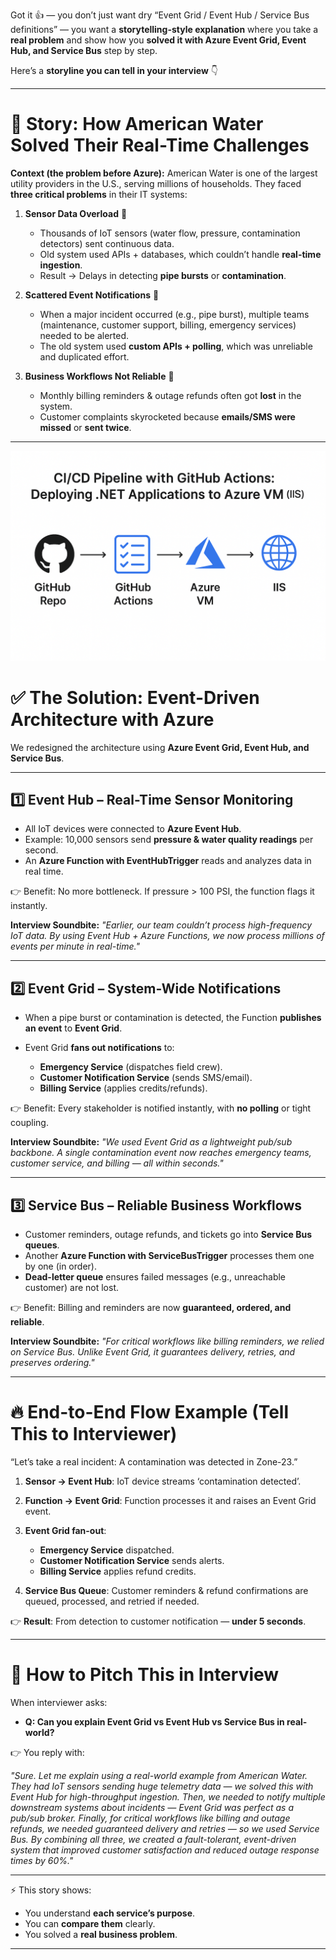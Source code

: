 Got it 👍 — you don’t just want dry “Event Grid / Event Hub / Service Bus definitions” — you want a **storytelling-style explanation** where you take a **real problem** and show how you **solved it with Azure Event Grid, Event Hub, and Service Bus** step by step.

Here’s a **storyline you can tell in your interview** 👇

---

# 🌊 Story: How American Water Solved Their Real-Time Challenges

**Context (the problem before Azure):**
American Water is one of the largest utility providers in the U.S., serving millions of households. They faced **three critical problems** in their IT systems:

1. **Sensor Data Overload** 🚨

   * Thousands of IoT sensors (water flow, pressure, contamination detectors) sent continuous data.
   * Old system used APIs + databases, which couldn’t handle **real-time ingestion**.
   * Result → Delays in detecting **pipe bursts** or **contamination**.

2. **Scattered Event Notifications** 📢

   * When a major incident occurred (e.g., pipe burst), multiple teams (maintenance, customer support, billing, emergency services) needed to be alerted.
   * The old system used **custom APIs + polling**, which was unreliable and duplicated effort.

3. **Business Workflows Not Reliable** 💸

   * Monthly billing reminders & outage refunds often got **lost** in the system.
   * Customer complaints skyrocketed because **emails/SMS were missed** or **sent twice**.

---

![alt text](https://github.com/cknitin/Job-Search/blob/main/How%20American%20Water%20Became%20Real-Time%20with%20Azure.png?raw=true)

# ✅ The Solution: Event-Driven Architecture with Azure

We redesigned the architecture using **Azure Event Grid, Event Hub, and Service Bus**.

---

## 1️⃣ Event Hub – Real-Time Sensor Monitoring

* All IoT devices were connected to **Azure Event Hub**.
* Example: 10,000 sensors send **pressure & water quality readings** per second.
* An **Azure Function with EventHubTrigger** reads and analyzes data in real time.

👉 Benefit: No more bottleneck. If pressure > 100 PSI, the function flags it instantly.

**Interview Soundbite:**
*"Earlier, our team couldn’t process high-frequency IoT data. By using Event Hub + Azure Functions, we now process millions of events per minute in real-time."*

---

## 2️⃣ Event Grid – System-Wide Notifications

* When a pipe burst or contamination is detected, the Function **publishes an event** to **Event Grid**.
* Event Grid **fans out notifications** to:

  * **Emergency Service** (dispatches field crew).
  * **Customer Notification Service** (sends SMS/email).
  * **Billing Service** (applies credits/refunds).

👉 Benefit: Every stakeholder is notified instantly, with **no polling** or tight coupling.

**Interview Soundbite:**
*"We used Event Grid as a lightweight pub/sub backbone. A single contamination event now reaches emergency teams, customer service, and billing — all within seconds."*

---

## 3️⃣ Service Bus – Reliable Business Workflows

* Customer reminders, outage refunds, and tickets go into **Service Bus queues**.
* Another **Azure Function with ServiceBusTrigger** processes them one by one (in order).
* **Dead-letter queue** ensures failed messages (e.g., unreachable customer) are not lost.

👉 Benefit: Billing and reminders are now **guaranteed, ordered, and reliable**.

**Interview Soundbite:**
*"For critical workflows like billing reminders, we relied on Service Bus. Unlike Event Grid, it guarantees delivery, retries, and preserves ordering."*

---

# 🔥 End-to-End Flow Example (Tell This to Interviewer)

“Let’s take a real incident: A contamination was detected in Zone-23.”

1. **Sensor → Event Hub**: IoT device streams ‘contamination detected’.
2. **Function → Event Grid**: Function processes it and raises an Event Grid event.
3. **Event Grid fan-out**:

   * **Emergency Service** dispatched.
   * **Customer Notification Service** sends alerts.
   * **Billing Service** applies refund credits.
4. **Service Bus Queue**: Customer reminders & refund confirmations are queued, processed, and retried if needed.

👉 **Result**: From detection to customer notification — **under 5 seconds**.

---

# 🎯 How to Pitch This in Interview

When interviewer asks:

* **Q: Can you explain Event Grid vs Event Hub vs Service Bus in real-world?**

👉 You reply with:

*"Sure. Let me explain using a real-world example from American Water. They had IoT sensors sending huge telemetry data — we solved this with Event Hub for high-throughput ingestion. Then, we needed to notify multiple downstream systems about incidents — Event Grid was perfect as a pub/sub broker. Finally, for critical workflows like billing and outage refunds, we needed guaranteed delivery and retries — so we used Service Bus. By combining all three, we created a fault-tolerant, event-driven system that improved customer satisfaction and reduced outage response times by 60%."*

---

⚡ This story shows:

* You understand **each service’s purpose**.
* You can **compare them** clearly.
* You solved a **real business problem**.

---


